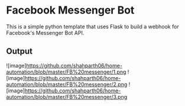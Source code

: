 # Facebook Messenger Bot #

This is a simple python template that uses Flask to build a webhook for Facebook's Messenger Bot API.

## Output ##

![image]https://github.com/shahparth06/home-automation/blob/master/FB%20messenger/1.png
![image]https://github.com/shahparth06/home-automation/blob/master/FB%20messenger/2.png
![image]https://github.com/shahparth06/home-automation/blob/master/FB%20messenger/3.png
